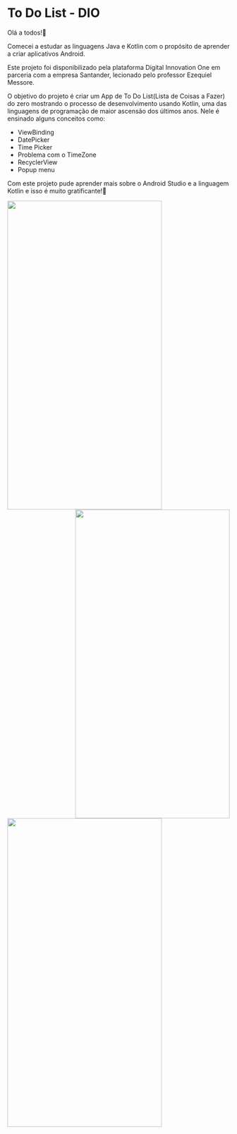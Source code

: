 # To Do List - DIO

Olá a todos!👋 

Comecei a estudar as linguagens Java e Kotlin com o propósito de aprender a criar aplicativos Android. 

Este projeto foi disponibilizado pela plataforma Digital Innovation One em parceria com a empresa Santander, lecionado pelo professor Ezequiel Messore. 

O objetivo do projeto é criar um App de To Do List(Lista de Coisas a Fazer) do zero mostrando o processo de desenvolvimento usando Kotlin, uma das linguagens de programação de maior ascensão dos últimos anos. Nele é ensinado alguns conceitos como:

* ViewBinding
* DatePicker
* Time Picker
* Problema com o TimeZone
* RecyclerView
* Popup menu


Com este projeto pude aprender mais sobre o Android Studio e a linguagem Kotlin e isso é muito gratificante!🙏

<img align="left" width="350px" height="700px" src="https://user-images.githubusercontent.com/60768726/126884856-dc00bf27-d63a-4e6d-a8de-60d43c96f4e2.jpeg">

<img align="right" width="350px" height="700px" src="https://user-images.githubusercontent.com/60768726/126884879-6e95a6b2-c840-49e8-9618-7b48cab61be1.jpeg">

<img align="center" width="350px" height="700px" src="https://user-images.githubusercontent.com/60768726/126884871-25fc1831-e4e1-49f5-ac44-8cfab2e58835.jpeg">
